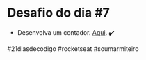 # Desafio do dia #7

+ Desenvolva um contador.   <a href="https://lucyanovidio.github.io/desafio-21-dias-codigo-rocketseat/dia-7" target="_blank">Aqui</a>. ✔️

#21diasdecodigo #rocketseat #soumarmiteiro
